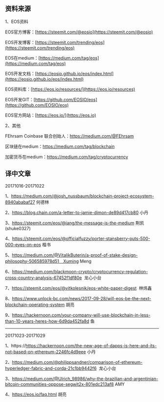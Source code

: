 资料来源
-------------------------------
1、EOS资料

EOS官方博客：[https://steemit.com/@eosio](https://steemit.com/@eosio)    

EOS开发博客：[https://steemit.com/trending/eos](https://steemit.com/trending/eos)

EOS在medium：[https://medium.com/tag/eos](https://medium.com/tag/eos)

EOS开发文档：[https://eosio.github.io/eos/index.html](https://eosio.github.io/eos/index.html)

EOS资料库：[https://eos.io/resources/](https://eos.io/resources)

EOS开发GIT：[https://github.com/EOSIO/eos](https://github.com/EOSIO/eos)

EOS官方网站：[https://eos.io/](https://eos.io)

2、其他

FEhrsam Coinbase 联合创始人：https://medium.com/@FEhrsam

区块链在medium：https://medium.com/tag/blockchain

加密货币在medium：https://medium.com/tag/cryptocurrency

译中文章
-------------------------------
20171016-20171022

1、https://medium.com/@josh_nussbaum/blockchain-project-ecosystem-8940ababaf27 何德林

2、https://blog.chain.com/a-letter-to-jamie-dimon-de89d417cb80 小丹

3、https://steemit.com/eos/@iang/the-message-is-the-medium 荆凯(shuke0327)

4、https://steemit.com/eos/@officialfuzzy/porter-stansberry-puts-500-000-eyes-on-eos 楷书

5、https://medium.com/@VitalikButerin/a-proof-of-stake-design-philosophy-506585978d51　Xuming Meng

6、https://medium.com/blackmoon-crypto/cryptocurrency-regulation-cross-country-analysis-67452f1df80e  龙心小台

7、https://steemit.com/eos/@vitkolesnik/eos-white-paper-digest  林炜鑫

8、https://www.unlock-bc.com/news/2017-09-28/will-eos-be-the-next-blockchain-operating-system 胡亮

9、https://hackernoon.com/your-company-will-use-blockchain-in-less-than-10-years-heres-how-6d9da452fa8d 鱼

-------------------------------
20171023-20171029

1、https://https://hackernoon.com/the-new-age-of-dapps-is-here-and-its-not-based-on-ethereum-2246fc4d9eee 小丹

2、https://medium.com/@philippsandner/comparison-of-ethereum-hyperledger-fabric-and-corda-21c1bb9442f6  龙心小台

3、https://medium.com/@Ulrich_98986/why-the-brazilian-and-argentinian-bitcoin-communities-oppose-segwit2x-801edc213af8 AMY

4、https://eos.io/faq.html 胡亮
